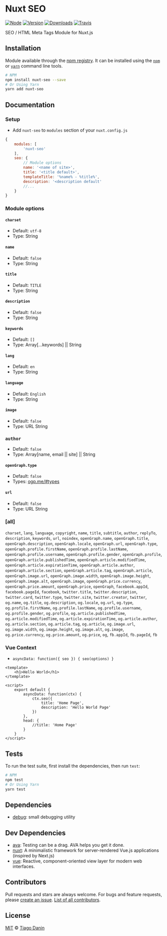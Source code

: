 # Nuxt SEO
[![Node](https://img.shields.io/node/v/nuxt-seo.svg?style=flat-square)](https://npmjs.org/package/nuxt-seo)
[![Version](https://img.shields.io/npm/v/nuxt-seo.svg?style=flat-square)](https://npmjs.org/package/nuxt-seo)
[![Downloads](https://img.shields.io/npm/dt/nuxt-seo.svg?style=flat-square)](https://npmjs.org/package/nuxt-seo)
[![Travis](https://img.shields.io/travis/TiagoDanin/Nuxt-SEO.svg?branch=master&style=flat-square)](https://travis-ci.org/TiagoDanin/Nuxt-SEO)

SEO / HTML Meta Tags Module for Nuxt.js


## Installation
Module available through the
[npm registry](https://www.npmjs.com/). It can be installed using the
[`npm`](https://docs.npmjs.com/getting-started/installing-npm-packages-locally)
or
[`yarn`](https://yarnpkg.com/en/)
command line tools.

```sh
# NPM
npm install nuxt-seo --save
# Or Using Yarn
yarn add nuxt-seo
```

## Documentation
### Setup

- Add `nuxt-seo` to `modules` section of your `nuxt.config.js`

```js
{
	modules: [
		'nuxt-seo'
	],
	seo: {
		// Module options
		name: '<name of site>',
		title: '<title default>',
		templateTitle: '%name% - %title%',
		description: '<description default'
		//...
	}
}
```

### Module options

#### `charset`
- Default: `utf-8`
- Type: String

#### `name`
- Default: `false`
- Type: String

#### `title`
- Default: `TITLE`
- Type: String

#### `description`
- Default: `false`
- Type: String

#### `keywords`
- Default: `[]`
- Type: Array[...keywords] || String

#### `lang`
- Default: `en`
- Type: String

#### `language`
- Default: `English`
- Type: String

#### `image`
- Default: `false`
- Type: URL String

### `author`
- Default: `false`
- Type: Array[name, email || site] || String

#### `openGraph.type`
- Default: `false`
- Types: [ogp.me/#types](http://ogp.me/#types)

#### `url`
- Default: `false`
- Type: URL String

### [all]
`charset`, `lang`, `language`, `copyright`, `name`, `title`, `subtitle`, `author`, `replyTo`, `description`, `keywords`, `url`, `noindex`, `openGraph.name`, `openGraph.title`, `openGraph.description`, `openGraph.locale`, `openGraph.url`, `openGraph.type`, `openGraph.profile.firstName`, `openGraph.profile.lastName`, `openGraph.profile.username`, `openGraph.profile.gender`, `openGraph.profile`, `openGraph.article.publishedTime`, `openGraph.article.modifiedTime`, `openGraph.article.expirationTime`, `openGraph.article.author`, `openGraph.article.section`, `openGraph.article.tag`, `openGraph.article`, `openGraph.image.url`, `openGraph.image.width`, `openGraph.image.height`, `openGraph.image.alt`, `openGraph.image`, `openGraph.price.currency`, `openGraph.price.amount`, `openGraph.price`, `openGraph`, `facebook.appId`, `facebook.pageId`, `facebook`, `twitter.title`, `twitter.description`, `twitter.card`, `twitter.type`, `twitter.site`, `twitter.creator`, `twitter`, `og.name`, `og.title`, `og.description`, `og.locale`, `og.url`, `og.type`, `og.profile.firstName`, `og.profile.lastName`, `og.profile.username`, `og.profile.gender`, `og.profile`, `og.article.publishedTime`, `og.article.modifiedTime`, `og.article.expirationTime`, `og.article.author`, `og.article.section`, `og.article.tag`, `og.article`, `og.image.url`, `og.image.width`, `og.image.height`, `og.image.alt`, `og.image`, `og.price.currency`, `og.price.amount`, `og.price`, `og`, `fb.appId`, `fb.pageId`, `fb`

### Vue Context
- `asyncData: function({ seo }) { seo(options) }`

```vue
<template>
	<h1>Hello World</h1>
</template>

<script>
	export default {
		asyncData: function(ctx) {
			ctx.seo({
				title: 'Home Page',
				description: 'Hello World Page'
			})
		},
		head: {
			//title: 'Home Page'
		}
	}
</script>
```

## Tests
To run the test suite, first install the dependencies, then run `test`:

```sh
# NPM
npm test
# Or Using Yarn
yarn test
```

## Dependencies
- [debug](https://ghub.io/debug): small debugging utility

## Dev Dependencies
- [ava](https://ghub.io/ava): Testing can be a drag. AVA helps you get it done.
- [nuxt](https://ghub.io/nuxt): A minimalistic framework for server-rendered Vue.js applications (inspired by Next.js)
- [vue](https://ghub.io/vue): Reactive, component-oriented view layer for modern web interfaces.


## Contributors
Pull requests and stars are always welcome. For bugs and feature requests, please [create an issue](https://github.com/TiagoDanin/Nuxt-SEO/issues). [List of all contributors](https://github.com/TiagoDanin/Nuxt-SEO/graphs/contributors).


## License
[MIT](LICENSE) © [Tiago Danin](https://TiagoDanin.github.io)
